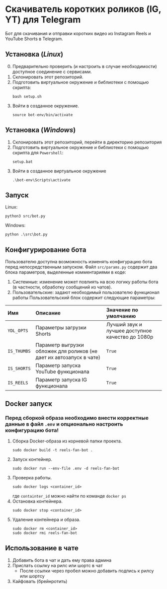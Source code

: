 # Скачиватель коротких роликов (IG, YT) для Telegram
Бот для скачивания и отправки коротких видео из Instagram Reels и YouTube Shorts в Telegram.

## Установка (*Linux*)
0. Предварительно проверить (и настроить в случае необходимости) доступное соединение с сервисами.
1. Склонировать этот репозиторий.
2. Подготовить виртуальное окружение и библиотеки с помощью скрипта:
    ```
    bash setup.sh
    ```
3. Войти в созданное окружение.
    ```
    source bot-env/bin/activate
    ```


## Установка (*Windows*)
1. Склонировать этот репозиторий, перейти в директорию репозитория
2. Подготовить виртуальное окружение и библиотеки с помощью скрипта для `Powershell`:
    ```
    setup.bat
    ```
3. Войти в созданное виртуальное окружение
    ```
    .\bot-env\Scripts\activate
    ```


## Запуск
Linux:
```
python3 src/bot.py
```
Windows:
```
python .\src\bot.py
```


## Конфигурирование бота
Пользователю доступна возможность изменять конфигурацию бота перед непосредственным запуском.
Файл `src/params.py` содержит два блока параметров, выделенные комментариями в коде:
1. Системные: изменение может повлиять на всю логику работы бота (в частности, обработку сообщений из чатов).
2. Пользовательские: задают необходимый пользователю функционал работы
Пользовательский блок содержит следующие параметры:

| Имя         | Описание                  | Значение по умолчанию                  |
| :---------- | :------------------------ | :------------------------------------- |
| `YDL_OPTS`  | Параметры загрузки Shorts | Лучший звук и лучшее доступное качество до 1080p
| `IS_THUMBS` | Параметр выгрузки обложек для роликов (не дает их автозапуск в чате) | `True`
| `IS_SHORTS` | Параметр запуска YouTube функционала | `True`
| `IS_REELS`  | Параметр запуска IG функционала      | `True`



## Docker запуск
### Перед сборкой образа необходимо внести корректные данные в файл `.env` и опционально настроить конфигурацию бота!
1. Сборка Docker-образа из корневой папки проекта.
    ```
    sudo docker build -t reels-fan-bot .
    ```
2. Запуск контейнер.
    ```
    sudo docker run --env-file .env -d reels-fan-bot
    ```
3. Проверка работы.
    ```
    sudo docker logs <container_id>
    ```
    где `containter_id` можно найти по команде ```docker ps```
4. Остановка контейнера.
    ```
    sudo docker stop <container_id>
    ```
5. Удаление контейнера и образа.
    ```
    sudo docker rm <container_id>
    sudo docker rmi reels-fan-bot
    ```


## Использование в чате
1. Добавить бота в чат и дать ему права админа
2. Прислать ссылку на рилс или шортс в чат
    * После ссылки через пробел можно добавить подпись к рилсу или шортсу
3. Кайфовать (брейнротить)
